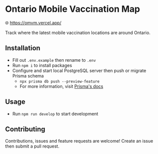 # Ontario Mobile Vaccination Map

:globe_with_meridians: https://omvm.vercel.app/

Track where the latest mobile vaccination locations are around Ontario.

## Installation

-   Fill out `.env.example` then rename to `.env`
-   Run `npm i` to install packages
-   Configure and start local PostgreSQL server then push or migrate Prisma schema
    -   `npx prisma db push --preview-feature`
    -   For more information, visit [Prisma's docs](https://www.prisma.io/docs/reference/api-reference/command-reference#db-push-preview)

## Usage

-   Run `npm run develop` to start development

## Contributing

Contributions, issues and feature requests are welcome!
Create an issue then submit a pull request.
